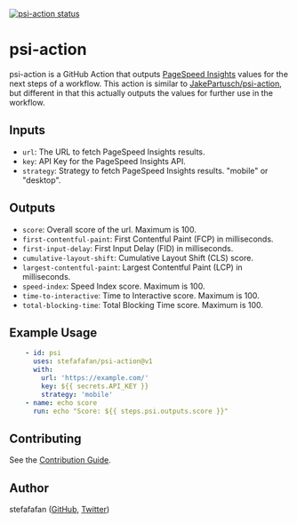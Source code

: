 <a href="https://github.com/stefafafan/psi-action/actions"><img alt="psi-action status" src="https://github.com/stefafafan/psi-action/workflows/build-test/badge.svg"></a>

# psi-action
psi-action is a GitHub Action that outputs [PageSpeed Insights](https://pagespeed.web.dev/) values for the next steps of a workflow. This action is similar to [JakePartusch/psi-action](https://github.com/JakePartusch/psi-action), but different in that this actually outputs the values for further use in the workflow.

## Inputs
- `url`: The URL to fetch PageSpeed Insights results.
- `key`: API Key for the PageSpeed Insights API.
- `strategy`: Strategy to fetch PageSpeed Insights results. "mobile" or "desktop".

## Outputs
- `score`: Overall score of the url. Maximum is 100.
- `first-contentful-paint`: First Contentful Paint (FCP) in milliseconds.
- `first-input-delay`: First Input Delay (FID) in milliseconds.
- `cumulative-layout-shift`: Cumulative Layout Shift (CLS) score.
- `largest-contentful-paint`: Largest Contentful Paint (LCP) in milliseconds.
- `speed-index`: Speed Index score. Maximum is 100.
- `time-to-interactive`: Time to Interactive score. Maximum is 100.
- `total-blocking-time`: Total Blocking Time score. Maximum is 100.

## Example Usage
```yaml
    - id: psi
      uses: stefafafan/psi-action@v1
      with:
        url: 'https://example.com/'
        key: ${{ secrets.API_KEY }}
        strategy: 'mobile'
    - name: echo score
      run: echo "Score: ${{ steps.psi.outputs.score }}"
```

## Contributing

See the [Contribution Guide](https://github.com/stefafafan/psi-action/blob/main/CONTRIBUTING.md).

## Author

stefafafan ([GitHub](https://github.com/stefafafan), [Twitter](https://twitter.com/stefafafan))
